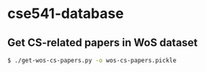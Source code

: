 # cse541-database

## Get CS-related papers in WoS dataset

```sh
$ ./get-wos-cs-papers.py -o wos-cs-papers.pickle
```
